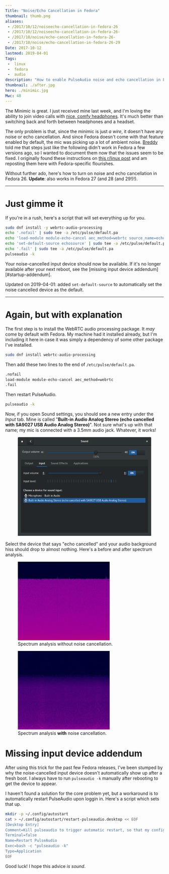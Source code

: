 ```yaml
---
Title: "Noise/Echo Cancellation in Fedora"
thumbnail: thumb.png
aliases:
 - /2017/10/12/noiseecho-cancellation-in-fedora-26
 - /2017/10/12/noiseecho-cancellation-in-fedora-26-
 - /2017/10/noise/echo-cancellation-in-fedora-26-
 - /2017/10/noise/echo-cancellation-in-fedora-26-29
Date: 2017-10-12
lastmod: 2019-04-01
Tags:
 -  linux
 -  fedora
 -  audio
description: "How to enable PulseAudio noise and echo cancellation in Fedora 26-29."
thumbnail: ./after.jpg
hero: ./minimic.jpg
Mwc: 48
---
```



The Minimic is great. I just received mine last week, and I'm loving the ability to join video calls with [nice, comfy headphones][grado]. It's much better than switching back and forth between headphones and a headset.

The only problem is that, since the minimic is just _a wire_, it doesn't have any noise or echo cancellation. And since Fedora doesn't come with that feature enabled by default, the mic was picking up a lot of ambient noise. [Breddy][breddy] told me that steps just like the following didn't work in Fedora a few versions ago, so I wanted to document them now that the issues seem to be fixed. I originally found these instructions on [this r/linux post][rlinux] and am reposting them here with Fedora-specific flourishes.

Without further ado, here's how to turn on noise and echo cancellation in Fedora 26. **Update**: also works in Fedora 27 (and 28 (and 29!)!).

---

# Just gimme it

If you're in a rush, here's a script that will set everything up for you.

```sh
sudo dnf install -y webrtc-audio-processing
echo '.nofail' | sudo tee -a /etc/pulse/default.pa
echo 'load-module module-echo-cancel aec_method=webrtc source_name=echosource' | sudo tee -a /etc/pulse/default.pa
echo 'set-default-source echosource' | sudo tee -a /etc/pulse/default.pa
echo '.fail' | sudo tee -a /etc/pulse/default.pa
pulseaudio -k
```

Your noise-cancelled input device should now be available.  If it's no longer available after your next reboot, see the [missing input device addendum][#startup-addendum].

Updated on 2019-04-01: added `set-default-source` to automatically set the noise cancelled device as the default.

---

# Again, but with explanation

The first step is to install the WebRTC audio processing package. It _may_ come by default with Fedora. My machine had it installed already, but I'm including it here in case it was simply a dependency of some other package I've installed.

```sh
sudo dnf install webrtc-audio-processing
```

Then add these two lines to the end of `/etc/pulse/default.pa`.

```sh
.nofail
load-module module-echo-cancel aec_method=webrtc
.fail
```

Then restart PulseAudio.

```sh
pulseaudio -k
```

Now, if you open Sound settings, you should see a new entry under the _Input_ tab. Mine is called "**Built-in Audio Analog Stereo (echo cancelled with SA9027 USB Audio Analog Stereo)**". Not sure what's up with that name; my mic is connected with a 3.5mm audio jack. Whatever, it works!

<figure>
    <img src="devices.png">
</figure>

Select the device that says "echo cancelled" and your audio background hiss should drop to almost nothing. Here's a before and after spectrum analysis.

<div class="beside">
    <figure>
        <img src="before.jpg" alt="Audio spectrum analysis of microphone input without noise cancellation." />
        <figcaption>Spectrum analysis without noise cancellation.</figcaption>
    </figure>
    <figure>
        <img src="after.jpg" alt="Audio spectrum analysis of microphone input with noise cancellation." />
        <figcaption>Spectrum analysis <b>with</b> noise cancellation.</figcaption>
    </figure>
</div>

# Missing input device addendum

After using this trick for the past few Fedora releases, I've been stumped by why the noise-cancelled input device doesn't automatically show up after a fresh boot.  I always have to run `pulseaudio -k` manually after rebooting to get the device to appear.

I haven't found a solution for the core problem yet, but a workaround is to automatically restart PulseAudio upon loggin in.  Here's a script which sets that up.

```sh
mkdir -p ~/.config/autostart
cat > ~/.config/autostart/restart-pulseaudio.desktop << EOF
[Desktop Entry]
Comment=Kill pulseaudio to trigger automatic restart, so that my config will be loaded properly.  I don't know why.
Terminal=false
Name=Restart PulseAudio
Exec=bash -c "pulseaudio -k"
Type=Application
EOF
```

Good luck!  I hope this advice *is sound*.


[fedora]: https://getfedora.org/
[breddy]: https://chrisbredesen.com/
[rlinux]: https://www.reddit.com/r/linux/comments/2yqfqp/just_found_that_pulseaudio_have_noise/
[grado]: http://gradolabs.com/
